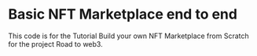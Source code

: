 # Basic NFT Marketplace end to end

This code is for the Tutorial Build your own NFT Marketplace from Scratch for the project Road to web3.


